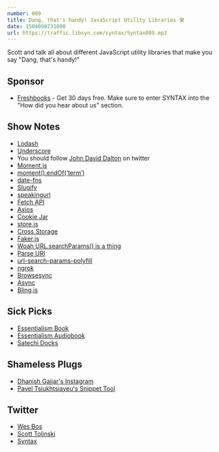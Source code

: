 ```yaml
---
number: 009
title: Dang, that's handy! JavaScript Utility Libraries 🛠️
date: 1504098731000
url: https://traffic.libsyn.com/syntax/Syntax009.mp3
---
```


Scott and talk all about different JavaScript utility libraries that make you say "Dang, that's handy!"

## Sponsor

* [Freshbooks](https://freshbooks.com/syntax) - Get 30 days free. Make sure to enter SYNTAX into the "How did you hear about us" section.

## Show Notes

* [Lodash](https://lodash.com/docs/4.17.4)
* [Underscore](http://underscorejs.org/)
* You should follow [John David Dalton](https://twitter.com/jdalton) on twitter
* [Moment.js](https://momentjs.com/)
* [moment().endOf(‘term’)](https://medium.com/@timrwood/moment-endof-term-522d8965689)
* [date-fns](https://date-fns.org/)
* [Slugify](https://www.npmjs.com/package/slugify)
* [speakingurl](https://github.com/pid/speakingurl)
* [Fetch API](https://developer.mozilla.org/en/docs/Web/API/Fetch_API)
* [Axios](https://github.com/mzabriskie/axios)
* [Cookie Jar](https://www.npmjs.com/package/cookiejar)
* [store.js](https://github.com/marcuswestin/store.js)
* [Cross Storage](https://github.com/zendesk/cross-storage)
* [Faker.js](https://github.com/marak/Faker.js/)
* [Woah URL.searchParams() is a thing](https://developer.mozilla.org/en-US/docs/Web/API/URL/searchParams)
* [Parse URI](https://www.npmjs.com/package/parseuri)
* [url-search-params-polyfill](https://www.npmjs.com/package/url-search-params-polyfill)
* [ngrok](https://ngrok.com/)
* [Browsesync](https://www.browsersync.io/)
* [Async](https://caolan.github.io/async/)
* [Bling.js](https://gist.github.com/paulirish/12fb951a8b893a454b32)


## Sick Picks
* [Essentialism Book](http://amzn.to/2vqp77J)
* [Essentialism Audiobook](http://amzn.to/2xLolPn)
* [Satechi Docks](https://satechi.net/collections/hubs-docks)

## Shameless Plugs
* [Dhanish Gajjar's Instagram](https://www.instagram.com/dhanishgajjar/)
* [Pavel Tsiukhtsiayeu's Snippet Tool]()

## Twitter
* [Wes Bos](https://twitter.com/wesbos)
* [Scott Tolinski](https://twitter.com/stolinski)
* [Syntax](https://twitter.com/SyntaxFM)
